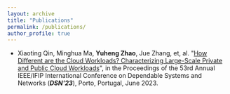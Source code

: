 ```yaml
---
layout: archive
title: "Publications"
permalink: /publications/
author_profile: true
---
```



- Xiaoting Qin, Minghua Ma, **Yuheng Zhao**, Jue Zhang, et, al. "[How Different are the Cloud Workloads? Characterizing Large-Scale Private and Public Cloud Workloads](../files/dsn23-workload.pdf)", in the Proceedings of the 53rd Annual IEEE/IFIP International Conference on Dependable Systems and Networks (***DSN'23***), Porto, Portugal, June 2023.

